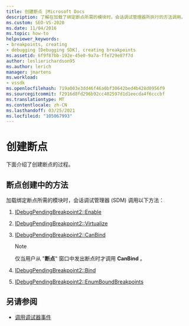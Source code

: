 ```yaml
---
title: 创建断点 |Microsoft Docs
description: 了解在加载了绑定断点所需的模块时，会话调试管理器所执行的方法调用。
ms.custom: SEO-VS-2020
ms.date: 11/04/2016
ms.topic: how-to
helpviewer_keywords:
- breakpoints, creating
- debugging [Debugging SDK], creating breakpoints
ms.assetid: 6f9f87bb-192e-45e0-9a7a-ffe729e87f7d
author: leslierichardson95
ms.author: lerich
manager: jmartens
ms.workload:
- vssdk
ms.openlocfilehash: 719a003e3dd46f46a0bf30642bed4b428d0956f9
ms.sourcegitcommit: f2916d8fd296b92cc402597d1d1eecda4f6cccbf
ms.translationtype: MT
ms.contentlocale: zh-CN
ms.lasthandoff: 03/25/2021
ms.locfileid: "105067993"
---
```

# <a name="create-a-breakpoint"></a>创建断点
下面介绍了创建断点的过程。

## <a name="methods-in-breakpoint-creation"></a>断点创建中的方法
 加载绑定断点所需的模块时，会话调试管理器 (SDM) 调用以下方法：

1. [IDebugPendingBreakpoint2::Enable](../../extensibility/debugger/reference/idebugpendingbreakpoint2-enable.md)

2. [IDebugPendingBreakpoint2::Virtualize](../../extensibility/debugger/reference/idebugpendingbreakpoint2-virtualize.md)

3. [IDebugPendingBreakpoint2::CanBind](../../extensibility/debugger/reference/idebugpendingbreakpoint2-canbind.md)

    > [!NOTE]
    > 仅当用户从 "**断点**" 窗口中发出断点时才调用 **CanBind** 。

4. [IDebugPendingBreakpoint2::Bind](../../extensibility/debugger/reference/idebugpendingbreakpoint2-bind.md)

5. [IDebugPendingBreakpoint2::EnumBoundBreakpoints](../../extensibility/debugger/reference/idebugpendingbreakpoint2-enumboundbreakpoints.md)

## <a name="see-also"></a>另请参阅
- [调用调试器事件](../../extensibility/debugger/calling-debugger-events.md)
